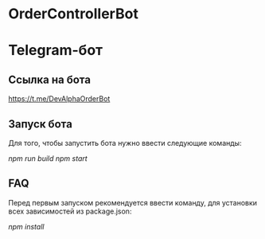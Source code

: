 # OrderControllerBot

# Telegram-бот

## Ссылка на бота

https://t.me/DevAlphaOrderBot

## Запуск бота

Для того, чтобы запустить бота нужно ввести следующие команды:

*npm run build*
*npm start*

## FAQ

Перед первым запуском рекомендуется ввести команду, для установки всех зависимостей из package.json:

*npm install*